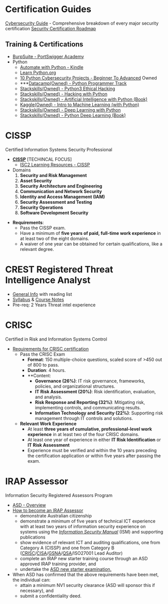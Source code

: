 # Certification Guides
[Cybersecurity Guide](https://cybersecurityguide.org/) - Comprehensive breakdown of every major security certification
[Security Certification Roadmap](https://pauljerimy.com/security-certification-roadmap/)
## Training & Certifications
* [BurpSuite - PortSwigger Academy](https://portswigger.net/web-security)
* Python 
	* [Automate with Python - Kindle](https://www.amazon.com.au/Automate-Boring-Stuff-Python-Sweigart/dp/1593275994)
	* [Learn Python.org](https://www.learnpython.org/)
    * [10 Python Cybersecurity Projects - Beginner To Advanced](https://www.youtube.com/watch?v=kf1Zzcj2gV8&list=PLR0bgGon_WTJUGqvxr0reaqfpGd2ts29R&index=2)
	Owned
    * ***[Datacamp(Owned) - Python Programmer Track](https://app.datacamp.com/learn/career-tracks/python-programmer)
    * [Stackskills(Owned) - Python3 Ethical Hacking](https://stackskills.com/courses/enrolled/1025194)
    * [Stackskills(Owned) - Hacking with Python](https://stackskills.com/courses/enrolled/376387)
    * [Stackskills(Owned) - Artificial Intelligence with Python (Book)](https://stackskills.com/courses/303786/lectures/4674836)
    * [Kaggle(Owned) - Intro to Machine Learning (with Python)](https://www.kaggle.com/learn/intro-to-machine-learning)
    * [Stackskills(Owned) - Deep Learning with Python](https://stackskills.com/courses/enrolled/122971)
    * [Stackskills(Owned) - Python Deep Learning (Book)](https://stackskills.com/courses/enrolled/296315)
# CISSP
Certified Information Systems Security Professional
* **[CISSP](https://www.isc2.org/Certifications/CISSP)** [TECHINCAL FOCUS]
   * [ISC2 Learning Resources - CISSP](https://www.isc2.org/Training/Self-Study-Resources/CISSP)
* Domains  
    1. **Security and Risk Management**
    2. **Asset Security**
    3. **Security Architecture and Engineering**
    4. **Communication and Network Security**
    5. **Identity and Access Management (IAM)**
    6. **Security Assessment and Testing**
    7. **Security Operations**
    8. **Software Development Security**
- **Requirements**:
    - Pass the CISSP exam.
    - Have a minimum of **five years of paid, full-time work experience** in at least two of the eight domains. 
    - A waiver of one year can be obtained for certain qualifications, like a relevant degree.
# CREST Registered Threat Intelligence Analyst
- [General Info](https://www.crest-approved.org/skills-certifications-careers/crest-registered-threat-intelligence-analyst/) with reading list
- [Syllabus](https://www.crest-approved.org/wp-content/uploads/2022/06/CREST-Registered-Threat-Intelligence-Analyst-Syllabus.pdf) & [Course Notes](https://www.crest-approved.org/wp-content/uploads/2022/06/CREST-Registered-Threat-Intelligence-Analyst-Examination-Notes-for-Candidates.pdf)
- Pre-req: 2 Years Threat intel experience
# CRISC
Certified in Risk and Information Systems Control
- [Requirements for CRISC certification](https://support.isaca.org/s/article/What-are-the-requirements-to-become-CRISC-certified)
	- Pass the CRISC Exam
		- **Format**: 150 multiple-choice questions, scaled score of >450 out of 800 to pass.
		- **Duration**: 4 hours.
		- **Content:
			- **Governance (26%)**: IT risk governance, frameworks, policies, and organizational structures.
			- **IT Risk Assessment (20%)**: Risk identification, evaluation, and analysis.
			- **Risk Response and Reporting (32%)**: Mitigating risk, implementing controls, and communicating results.
			- **Information Technology and Security (22%)**: Supporting risk management through IT controls and solutions.
	- **Relevant Work Experience**
		- At least **three years of cumulative, professional-level work experience** in at least two of the four CRISC domains.
		- At least one year of experience in either **IT Risk Identification** or **IT Risk Assessment**
		- Experience must be verified and within the 10 years preceding the certification application or within five years after passing the exam.
# IRAP Assessor
Information Security Registered Assessors Program
- [ASD - Overview](https://www.cyber.gov.au/irap)
- [How to become an IRAP Assessor](https://www.cyber.gov.au/resources-business-and-government/assessment-and-evaluation-programs/infosec-registered-assessors-program/who-are-irap-assessors)
	- demonstrate Australian citizenship
	- demonstrate a minimum of five years of technical ICT experience with at least two years of information security experience on systems using the [_Information Security Manual_](https://www.cyber.gov.au/resources-business-and-government/essential-cyber-security/ism "Information Security Manual (ISM)") (ISM) and supporting publications
	- show evidence of relevant ICT and auditing qualifications, one from Category A (CISSP) and one from Category B ([CRISC](https://www.isaca.org/credentialing/crisc/get-crisc-certified)/[CISA](http://www.isaca.org/Certification/CISA-Certified-Information-Systems-Auditor/)/[GSNA](https://www.giac.org/certification/systems-network-auditor-gsna)/[QSA](https://www.pcisecuritystandards.org/assessors_and_solutions/become_qsa/)/ISO27001 Lead Auditor)
	- complete an IRAP new starter training course through an ASD approved IRAP training provider, and
	- undertake the [ASD new starter examination.](https://www.cyber.gov.au/resources-business-and-government/assessment-and-evaluation-programs/infosec-registered-assessors-program/who-are-asds-training-providers)
- When ASD has confirmed that the above requirements have been met, the individual can:
	- attain a minimum NV1 security clearance (ASD will sponsor this if necessary), and
	- submit a confidentiality deed.